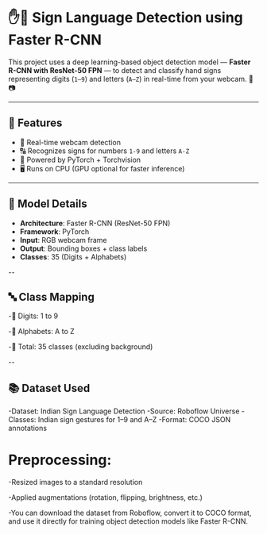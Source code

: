 # ✋🤖 Sign Language Detection using Faster R-CNN

This project uses a deep learning-based object detection model — **Faster R-CNN with ResNet-50 FPN** — to detect and classify hand signs representing digits (`1–9`) and letters (`A–Z`) in real-time from your webcam. 🎯📷

---

## 🚀 Features

- 🎥 Real-time webcam detection
- 🔠 Recognizes signs for numbers `1-9` and letters `A-Z`
- 🧠 Powered by PyTorch + Torchvision
- 🖥️ Runs on CPU (GPU optional for faster inference)

---

## 🧠 Model Details

- **Architecture**: Faster R-CNN (ResNet-50 FPN)
- **Framework**: PyTorch
- **Input**: RGB webcam frame
- **Output**: Bounding boxes + class labels
- **Classes**: 35 (Digits + Alphabets)

--

## 🔤 Class Mapping

-🔢 Digits: 1 to 9

-🔡 Alphabets: A to Z

-🧾 Total: 35 classes (excluding background)

--
## 📚 Dataset Used

-Dataset: Indian Sign Language Detection
-Source: Roboflow Universe
-Classes: Indian sign gestures for 1–9 and A–Z
-Format: COCO JSON annotations

# Preprocessing:

-Resized images to a standard resolution

-Applied augmentations (rotation, flipping, brightness, etc.)

-You can download the dataset from Roboflow, convert it to COCO format, and use it directly for training object detection models like Faster R-CNN.


